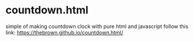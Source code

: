 # countdown.html
simple of making countdown clock with pure html and javascript
follow this link: https://thebrown.github.io/countdown.html/
